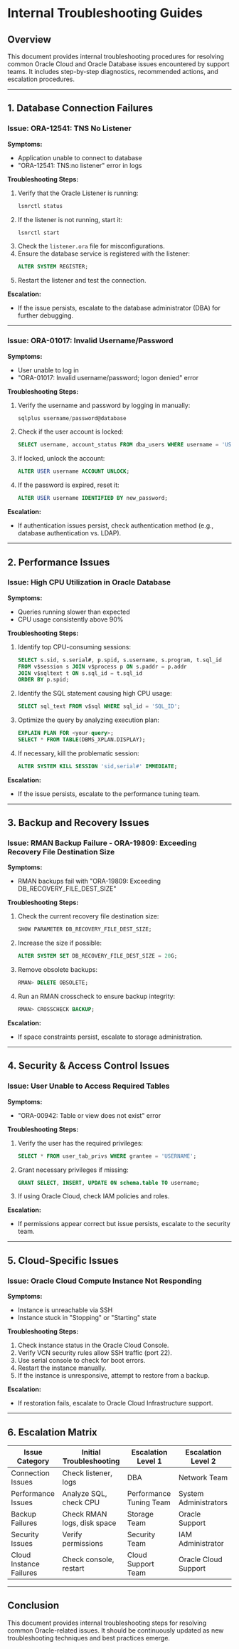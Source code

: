 # Internal Troubleshooting Guides

## Overview
This document provides internal troubleshooting procedures for resolving common Oracle Cloud and Oracle Database issues encountered by support teams. It includes step-by-step diagnostics, recommended actions, and escalation procedures.

---

## 1. Database Connection Failures

### **Issue: ORA-12541: TNS No Listener**
**Symptoms:**
- Application unable to connect to database
- "ORA-12541: TNS:no listener" error in logs

**Troubleshooting Steps:**
1. Verify that the Oracle Listener is running:
   ```bash
   lsnrctl status
   ```
2. If the listener is not running, start it:
   ```bash
   lsnrctl start
   ```
3. Check the `listener.ora` file for misconfigurations.
4. Ensure the database service is registered with the listener:
   ```sql
   ALTER SYSTEM REGISTER;
   ```
5. Restart the listener and test the connection.

**Escalation:**
- If the issue persists, escalate to the database administrator (DBA) for further debugging.

---

### **Issue: ORA-01017: Invalid Username/Password**
**Symptoms:**
- User unable to log in
- "ORA-01017: Invalid username/password; logon denied" error

**Troubleshooting Steps:**
1. Verify the username and password by logging in manually:
   ```sql
   sqlplus username/password@database
   ```
2. Check if the user account is locked:
   ```sql
   SELECT username, account_status FROM dba_users WHERE username = 'USER';
   ```
3. If locked, unlock the account:
   ```sql
   ALTER USER username ACCOUNT UNLOCK;
   ```
4. If the password is expired, reset it:
   ```sql
   ALTER USER username IDENTIFIED BY new_password;
   ```

**Escalation:**
- If authentication issues persist, check authentication method (e.g., database authentication vs. LDAP).

---

## 2. Performance Issues

### **Issue: High CPU Utilization in Oracle Database**
**Symptoms:**
- Queries running slower than expected
- CPU usage consistently above 90%

**Troubleshooting Steps:**
1. Identify top CPU-consuming sessions:
   ```sql
   SELECT s.sid, s.serial#, p.spid, s.username, s.program, t.sql_id
   FROM v$session s JOIN v$process p ON s.paddr = p.addr
   JOIN v$sqltext t ON s.sql_id = t.sql_id
   ORDER BY p.spid;
   ```
2. Identify the SQL statement causing high CPU usage:
   ```sql
   SELECT sql_text FROM v$sql WHERE sql_id = 'SQL_ID';
   ```
3. Optimize the query by analyzing execution plan:
   ```sql
   EXPLAIN PLAN FOR <your-query>;
   SELECT * FROM TABLE(DBMS_XPLAN.DISPLAY);
   ```
4. If necessary, kill the problematic session:
   ```sql
   ALTER SYSTEM KILL SESSION 'sid,serial#' IMMEDIATE;
   ```

**Escalation:**
- If the issue persists, escalate to the performance tuning team.

---

## 3. Backup and Recovery Issues

### **Issue: RMAN Backup Failure - ORA-19809: Exceeding Recovery File Destination Size**
**Symptoms:**
- RMAN backups fail with "ORA-19809: Exceeding DB_RECOVERY_FILE_DEST_SIZE"

**Troubleshooting Steps:**
1. Check the current recovery file destination size:
   ```sql
   SHOW PARAMETER DB_RECOVERY_FILE_DEST_SIZE;
   ```
2. Increase the size if possible:
   ```sql
   ALTER SYSTEM SET DB_RECOVERY_FILE_DEST_SIZE = 20G;
   ```
3. Remove obsolete backups:
   ```sql
   RMAN> DELETE OBSOLETE;
   ```
4. Run an RMAN crosscheck to ensure backup integrity:
   ```sql
   RMAN> CROSSCHECK BACKUP;
   ```

**Escalation:**
- If space constraints persist, escalate to storage administration.

---

## 4. Security & Access Control Issues

### **Issue: User Unable to Access Required Tables**
**Symptoms:**
- "ORA-00942: Table or view does not exist" error

**Troubleshooting Steps:**
1. Verify the user has the required privileges:
   ```sql
   SELECT * FROM user_tab_privs WHERE grantee = 'USERNAME';
   ```
2. Grant necessary privileges if missing:
   ```sql
   GRANT SELECT, INSERT, UPDATE ON schema.table TO username;
   ```
3. If using Oracle Cloud, check IAM policies and roles.

**Escalation:**
- If permissions appear correct but issue persists, escalate to the security team.

---

## 5. Cloud-Specific Issues

### **Issue: Oracle Cloud Compute Instance Not Responding**
**Symptoms:**
- Instance is unreachable via SSH
- Instance stuck in "Stopping" or "Starting" state

**Troubleshooting Steps:**
1. Check instance status in the Oracle Cloud Console.
2. Verify VCN security rules allow SSH traffic (port 22).
3. Use serial console to check for boot errors.
4. Restart the instance manually.
5. If the instance is unresponsive, attempt to restore from a backup.

**Escalation:**
- If restoration fails, escalate to Oracle Cloud Infrastructure support.

---

## 6. Escalation Matrix

| Issue Category | Initial Troubleshooting | Escalation Level 1 | Escalation Level 2 |
|---------------|----------------------|------------------|------------------|
| Connection Issues | Check listener, logs | DBA | Network Team |
| Performance Issues | Analyze SQL, check CPU | Performance Tuning Team | System Administrators |
| Backup Failures | Check RMAN logs, disk space | Storage Team | Oracle Support |
| Security Issues | Verify permissions | Security Team | IAM Administrator |
| Cloud Instance Failures | Check console, restart | Cloud Support Team | Oracle Cloud Support |

---

## Conclusion
This document provides internal troubleshooting steps for resolving common Oracle-related issues. It should be continuously updated as new troubleshooting techniques and best practices emerge.

